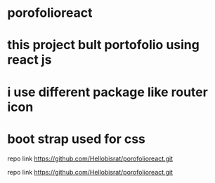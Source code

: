 # porofolioreact
<bisrat mengesha>

 # this project bult portofolio using react js

 # i use different package like router icon 

 # boot strap used for css










 

  repo link https://github.com/Hellobisrat/porofolioreact.git













repo link https://github.com/Hellobisrat/porofolioreact.git
